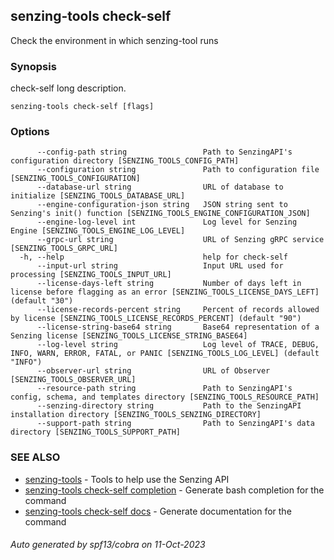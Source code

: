 ## senzing-tools check-self

Check the environment in which senzing-tool runs

### Synopsis


check-self long description.
    

```
senzing-tools check-self [flags]
```

### Options

```
      --config-path string                 Path to SenzingAPI's configuration directory [SENZING_TOOLS_CONFIG_PATH]
      --configuration string               Path to configuration file [SENZING_TOOLS_CONFIGURATION]
      --database-url string                URL of database to initialize [SENZING_TOOLS_DATABASE_URL]
      --engine-configuration-json string   JSON string sent to Senzing's init() function [SENZING_TOOLS_ENGINE_CONFIGURATION_JSON]
      --engine-log-level int               Log level for Senzing Engine [SENZING_TOOLS_ENGINE_LOG_LEVEL]
      --grpc-url string                    URL of Senzing gRPC service [SENZING_TOOLS_GRPC_URL]
  -h, --help                               help for check-self
      --input-url string                   Input URL used for processing [SENZING_TOOLS_INPUT_URL]
      --license-days-left string           Number of days left in license before flagging as an error [SENZING_TOOLS_LICENSE_DAYS_LEFT] (default "30")
      --license-records-percent string     Percent of records allowed by license [SENZING_TOOLS_LICENSE_RECORDS_PERCENT] (default "90")
      --license-string-base64 string       Base64 representation of a Senzing license [SENZING_TOOLS_LICENSE_STRING_BASE64]
      --log-level string                   Log level of TRACE, DEBUG, INFO, WARN, ERROR, FATAL, or PANIC [SENZING_TOOLS_LOG_LEVEL] (default "INFO")
      --observer-url string                URL of Observer [SENZING_TOOLS_OBSERVER_URL]
      --resource-path string               Path to SenzingAPI's config, schema, and templates directory [SENZING_TOOLS_RESOURCE_PATH]
      --senzing-directory string           Path to the SenzingAPI installation directory [SENZING_TOOLS_SENZING_DIRECTORY]
      --support-path string                Path to SenzingAPI's data directory [SENZING_TOOLS_SUPPORT_PATH]
```

### SEE ALSO

* [senzing-tools](senzing-tools.md)	 - Tools to help use the Senzing API
* [senzing-tools check-self completion](senzing-tools_check-self_completion.md)	 - Generate bash completion for the command
* [senzing-tools check-self docs](senzing-tools_check-self_docs.md)	 - Generate documentation for the command

###### Auto generated by spf13/cobra on 11-Oct-2023
